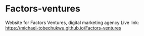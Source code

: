 # Factors-ventures
Website for Factors Ventures, digital marketing agency
Live link: https://michael-tobechukwu.github.io/Factors-ventures
